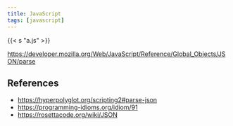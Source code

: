 ```yaml
---
title: JavaScript
tags: [javascript]
---
```


{{< s "a.js" >}}

<https://developer.mozilla.org/Web/JavaScript/Reference/Global_Objects/JSON/parse>

## References

- <https://hyperpolyglot.org/scripting2#parse-json>
- <https://programming-idioms.org/idiom/91>
- <https://rosettacode.org/wiki/JSON>
